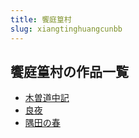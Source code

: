 ```yaml
---
title: 饗庭篁村
slug: xiangtinghuangcunbb
---
```


## 饗庭篁村の作品一覧

- [木曽道中記](mucengdaozhongj-3ed)
- [良夜](liangye-aea)
- [隅田の春](yutiannochun-5ea)
